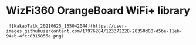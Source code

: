 # WizFi360 OrangeBoard WiFi+ library

     ![KakaoTalk_20210625_135042044](https://user-images.githubusercontent.com/17976284/123372228-28350d00-d5be-11eb-94eb-4fcc0315855a.png)
